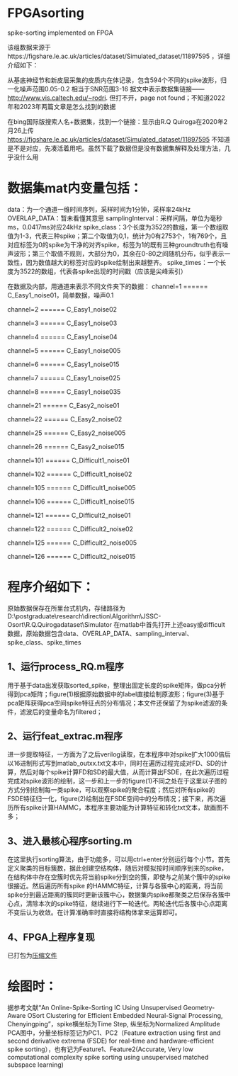 # FPGAsorting
spike-sorting implemented on FPGA

该组数据来源于https://figshare.le.ac.uk/articles/dataset/Simulated_dataset/11897595
，详细介绍如下：

从基底神经节和新皮层采集的皮质内在体记录，包含594个不同的spike波形，归一化噪声范围0.05-0.2
相当于SNR范围3-16
据文中表示数据集链接——http://www.vis.caltech.edu/~rodri. 
但打不开，page not found；不知道2022年和2023年两篇文章是怎么找到的数据

在bing国际版搜索人名+数据集，找到一个链接：显示由R.Q Quiroga在2020年2月26上传
https://figshare.le.ac.uk/articles/dataset/Simulated_dataset/11897595
不知道是不是对应，先凑活着用吧。虽然下载了数据但是没有数据集解释及处理方法，几乎没什么用

# 数据集mat内变量包括：
data：为一个通道一维时间序列，采样时间为1分钟，采样率24kHz
OVERLAP_DATA：暂未看懂其意思
samplingInterval：采样间隔，单位为毫秒ms，0.0417ms对应24kHz
spike_class：3个长度为3522的数组，第一个数组取值为1-3，代表三种spike；第二个取值为0,1，统计为0有2753个，1有769个，且对应标签为0的spike为干净的对齐spike，标签为1的既有三种groundtruth也有噪声波形；第三个取值不规则，大部分为0，其余在0-80之间随机分布，似乎表示一致性，因为数值越大的标签对应的spike绘制出来越整齐。
spike_times：一个长度为3522的数组，代表各spike出现的时间戳（应该是尖峰索引）

在数据及内部，用通道来表示不同文件夹下的数据：
channel=1     ======   C_Easy1_noise01，简单数据，噪声0.1

channel=2     ======   C_Easy1_noise02

channel=3     ======   C_Easy1_noise03

channel=4     ======   C_Easy1_noise04

channel=5     ======   C_Easy1_noise005

channel=6     ======   C_Easy1_noise015

channel=7     ======   C_Easy1_noise025

channel=8     ======   C_Easy1_noise035

channel=21     ======   C_Easy2_noise01

channel=22     ======   C_Easy2_noise02

channel=25     ======   C_Easy2_noise005

channel=26     ======   C_Easy2_noise015

channel=101     ======   C_Difficult1_noise01

channel=102     ======   C_Difficult1_noise02

channel=105     ======   C_Difficult1_noise005

channel=106     ======   C_Difficult1_noise015

channel=121     ======   C_Difficult2_noise01

channel=122     ======   C_Difficult2_noise02

channel=125     ======   C_Difficult2_noise005

channel=126     ======   C_Difficult2_noise015



# 程序介绍如下：
原始数据保存在所里台式机内，存储路径为D:\postgraduate\research\direction\Algorithm\JSSC-Osort\R.Q.Quirogadataset\Simulator
在matlab中首先打开上述easy或difficult数据，原始数据包含data、OVERLAP_DATA、sampling_interval、spike_class、spike_times
## 1、运行process_RQ.m程序
用于基于data出发获取sorted_spike，整理出固定长度的spike矩阵，做pca分析得到pca矩阵；figure(1)根据原始数据中的label直接绘制原波形；figure(3)基于pca矩阵获得pca空间spike特征点的分布情况；本文件还保留了为spike滤波的条件，滤波后的变量命名为filtered；
## 2、运行feat_extrac.m程序
进一步提取特征，一方面为了之后verilog读取，在本程序中对spike扩大1000倍后以16进制形式写到matlab_outxx.txt文本中，同时在遍历过程完成对FD、SD的计算，然后对每个spike计算FD和SD的最大值，从而计算出FSDE，在此次遍历过程完成对spike波形的绘制，这一步和上一步的figure(1)不同之处在于这里以子图的方式分别绘制每一类spike，可以观察spike的聚合程度；然后对所有spike的FSDE特征归一化，figure(2)绘制出在FSDE空间中的分布情况；接下来，再次遍历所有spike计算HAMMC，本程序主要功能为计算特征和转化txt文本，故画图不多；
## 3、进入最核心程序sorting.m
在这里执行sorting算法，由于功能多，可以用ctrl+enter分别运行每个小节。首先定义聚类的目标簇数，据此创建空结构体，随后对模拟按时间顺序到来的spike，在结构体中存在空簇时优先将当前spike分到空的簇，即使与之前某个簇中的spike很接近。然后遍历所有spike 的HAMMC特征，计算与各簇中心的距离，将当前spike分到最近距离的簇同时更新该簇中心，数据集内spike都聚类之后保存各簇中心点，清除本次的spike特征，继续进行下一轮迭代。两轮迭代后各簇中心点距离不变后认为收敛。在计算准确率时直接将结构体拿来运算即可。
## 4、FPGA上程序复现
已打包为[压缩文件](https://github.com/up-or-down/FPGAsorting/blob/main/project_1.rar)

# 绘图时：
据参考文献“An Online-Spike-Sorting IC Using Unsupervised Geometry-Aware OSort Clustering for Efficient Embedded Neural-Signal Processing, Chenyingping”，spike横坐标为Time Step, 纵坐标为Normalized Amplitude
PCA图中，分量坐标标签记为PC1、PC2（Feature extraction using first and second derivative extrema (FSDE) for real-time and hardware-efficient spike sorting），也有记为Feature1、Feature2(Accurate, Very low computational complexity spike sorting using unsupervised matched subspace learning)
